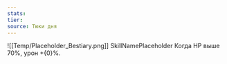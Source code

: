 ```yaml
---
stats: 
tier: 
source: Тюки дня
---
```

![[Temp/Placeholder_Bestiary.png]]
SkillNamePlaceholder
Когда HP выше 70%, урон +{0}%.
